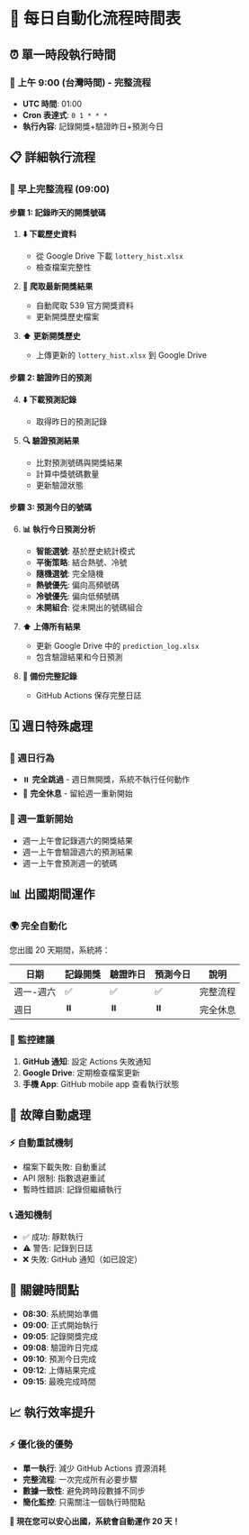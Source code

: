 # 📅 每日自動化流程時間表

## ⏰ 單一時段執行時間

### 🌅 上午 9:00 (台灣時間) - 完整流程
- **UTC 時間**: 01:00
- **Cron 表達式**: `0 1 * * *`
- **執行內容**: 記錄開獎+驗證昨日+預測今日

## 📋 詳細執行流程

### 🌅 早上完整流程 (09:00)

#### 步驟 1: 記錄昨天的開獎號碼
1. **⬇️ 下載歷史資料**
   - 從 Google Drive 下載 `lottery_hist.xlsx`
   - 檢查檔案完整性

2. **🎯 爬取最新開獎結果**
   - 自動爬取 539 官方開獎資料
   - 更新開獎歷史檔案

3. **⬆️ 更新開獎歷史**
   - 上傳更新的 `lottery_hist.xlsx` 到 Google Drive

#### 步驟 2: 驗證昨日的預測
4. **⬇️ 下載預測記錄**
   - 取得昨日的預測記錄

5. **🔍 驗證預測結果**
   - 比對預測號碼與開獎結果
   - 計算中獎號碼數量
   - 更新驗證狀態

#### 步驟 3: 預測今日的號碼
6. **📊 執行今日預測分析**
   - **智能選號**: 基於歷史統計模式
   - **平衡策略**: 結合熱號、冷號
   - **隨機選號**: 完全隨機
   - **熱號優先**: 偏向高頻號碼
   - **冷號優先**: 偏向低頻號碼
   - **未開組合**: 從未開出的號碼組合

7. **⬆️ 上傳所有結果**
   - 更新 Google Drive 中的 `prediction_log.xlsx`
   - 包含驗證結果和今日預測

8. **📁 備份完整記錄**
   - GitHub Actions 保存完整日誌

## 🗓️ 週日特殊處理

### 📅 週日行為
- ⏸️ **完全跳過** - 週日無開獎，系統不執行任何動作
- 🛌 **完全休息** - 留給週一重新開始

### 🔄 週一重新開始
- 週一上午會記錄週六的開獎結果
- 週一上午會驗證週六的預測結果
- 週一上午會預測週一的號碼

## 📊 出國期間運作

### 🌍 完全自動化
您出國 20 天期間，系統將：

| 日期 | 記錄開獎 | 驗證昨日 | 預測今日 | 說明 |
|------|----------|----------|----------|------|
| 週一-週六 | ✅ | ✅ | ✅ | 完整流程 |
| 週日 | ⏸️ | ⏸️ | ⏸️ | 完全休息 |

### 📱 監控建議
1. **GitHub 通知**: 設定 Actions 失敗通知
2. **Google Drive**: 定期檢查檔案更新
3. **手機 App**: GitHub mobile app 查看執行狀態

## 🔧 故障自動處理

### ⚡ 自動重試機制
- 檔案下載失敗: 自動重試
- API 限制: 指數退避重試
- 暫時性錯誤: 記錄但繼續執行

### 📞 通知機制
- ✅ 成功: 靜默執行
- ⚠️ 警告: 記錄到日誌
- ❌ 失敗: GitHub 通知（如已設定）

## 🎯 關鍵時間點

- **08:30**: 系統開始準備
- **09:00**: 正式開始執行
- **09:05**: 記錄開獎完成
- **09:08**: 驗證昨日完成
- **09:10**: 預測今日完成
- **09:12**: 上傳結果完成
- **09:15**: 最晚完成時間

## 📈 執行效率提升

### ⚡ 優化後的優勢
- **單一執行**: 減少 GitHub Actions 資源消耗
- **完整流程**: 一次完成所有必要步驟
- **數據一致性**: 避免跨時段數據不同步
- **簡化監控**: 只需關注一個執行時間點

**🎉 現在您可以安心出國，系統會自動運作 20 天！**

